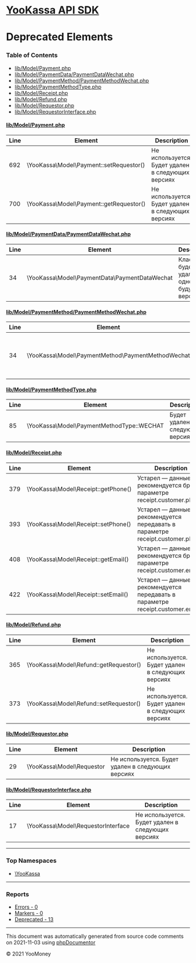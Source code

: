 # [YooKassa API SDK](../home.md)

# Deprecated Elements
### Table of Contents
* [lib/Model/Payment.php](../../lib/Model/Payment.php)
* [lib/Model/PaymentData/PaymentDataWechat.php](../../lib/Model/PaymentData/PaymentDataWechat.php)
* [lib/Model/PaymentMethod/PaymentMethodWechat.php](../../lib/Model/PaymentMethod/PaymentMethodWechat.php)
* [lib/Model/PaymentMethodType.php](../../lib/Model/PaymentMethodType.php)
* [lib/Model/Receipt.php](../../lib/Model/Receipt.php)
* [lib/Model/Refund.php](../../lib/Model/Refund.php)
* [lib/Model/Requestor.php](../../lib/Model/Requestor.php)
* [lib/Model/RequestorInterface.php](../../lib/Model/RequestorInterface.php)

<a id="lib/Model/Payment.php"></a>
#### [lib/Model/Payment.php](../../lib/Model/Payment.php)
| Line | Element | Description |
| ---- | ------- | ----------- |
| 692 | \YooKassa\Model\Payment::setRequestor() | Не используется. Будет удален в следующих версиях |
| 700 | \YooKassa\Model\Payment::getRequestor() | Не используется. Будет удален в следующих версиях |
<a id="lib/Model/PaymentData/PaymentDataWechat.php"></a>
#### [lib/Model/PaymentData/PaymentDataWechat.php](../../lib/Model/PaymentData/PaymentDataWechat.php)
| Line | Element | Description |
| ---- | ------- | ----------- |
| 34 | \YooKassa\Model\PaymentData\PaymentDataWechat | Класс будет удалён в одной из будущих версий. |
<a id="lib/Model/PaymentMethod/PaymentMethodWechat.php"></a>
#### [lib/Model/PaymentMethod/PaymentMethodWechat.php](../../lib/Model/PaymentMethod/PaymentMethodWechat.php)
| Line | Element | Description |
| ---- | ------- | ----------- |
| 34 | \YooKassa\Model\PaymentMethod\PaymentMethodWechat | Класс будет удалён в одной из будущих версий. |
<a id="lib/Model/PaymentMethodType.php"></a>
#### [lib/Model/PaymentMethodType.php](../../lib/Model/PaymentMethodType.php)
| Line | Element | Description |
| ---- | ------- | ----------- |
| 85 | \YooKassa\Model\PaymentMethodType::WECHAT | Будет удален в следующих версиях |
<a id="lib/Model/Receipt.php"></a>
#### [lib/Model/Receipt.php](../../lib/Model/Receipt.php)
| Line | Element | Description |
| ---- | ------- | ----------- |
| 379 | \YooKassa\Model\Receipt::getPhone() | Устарел — данные рекомендуется брать в параметре receipt.customer.phone. |
| 393 | \YooKassa\Model\Receipt::setPhone() | Устарел — данные рекомендуется передавать в параметре receipt.customer.phone. |
| 408 | \YooKassa\Model\Receipt::getEmail() | Устарел — данные рекомендуется брать в параметре receipt.customer.email. |
| 422 | \YooKassa\Model\Receipt::setEmail() | Устарел — данные рекомендуется передавать в параметре receipt.customer.email. |
<a id="lib/Model/Refund.php"></a>
#### [lib/Model/Refund.php](../../lib/Model/Refund.php)
| Line | Element | Description |
| ---- | ------- | ----------- |
| 365 | \YooKassa\Model\Refund::getRequestor() | Не используется. Будет удален в следующих версиях |
| 373 | \YooKassa\Model\Refund::setRequestor() | Не используется. Будет удален в следующих версиях |
<a id="lib/Model/Requestor.php"></a>
#### [lib/Model/Requestor.php](../../lib/Model/Requestor.php)
| Line | Element | Description |
| ---- | ------- | ----------- |
| 29 | \YooKassa\Model\Requestor | Не используется. Будет удален в следующих версиях |
<a id="lib/Model/RequestorInterface.php"></a>
#### [lib/Model/RequestorInterface.php](../../lib/Model/RequestorInterface.php)
| Line | Element | Description |
| ---- | ------- | ----------- |
| 17 | \YooKassa\Model\RequestorInterface | Не используется. Будет удален в следующих версиях |

---

### Top Namespaces

* [\YooKassa](../namespaces/yookassa.md)

---

### Reports
* [Errors - 0](../reports/errors.md)
* [Markers - 0](../reports/markers.md)
* [Deprecated - 13](../reports/deprecated.md)

---

This document was automatically generated from source code comments on 2021-11-03 using [phpDocumentor](http://www.phpdoc.org/)

&copy; 2021 YooMoney